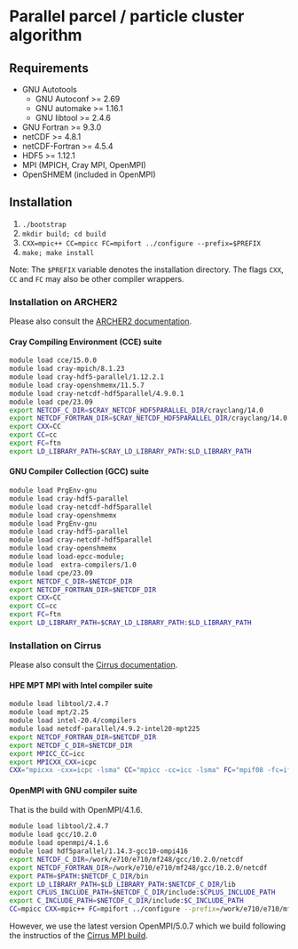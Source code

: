 # Parallel parcel / particle cluster algorithm

## Requirements
* GNU Autotools
    - GNU Autoconf >= 2.69
    - GNU automake >= 1.16.1
    - GNU libtool >= 2.4.6
* GNU Fortran >= 9.3.0
* netCDF >= 4.8.1
* netCDF-Fortran >= 4.5.4
* HDF5 >= 1.12.1
* MPI (MPICH, Cray MPI, OpenMPI)
* OpenSHMEM (included in OpenMPI)

## Installation
1. `./bootstrap`
2. `mkdir build; cd build`
3. `CXX=mpic++ CC=mpicc FC=mpifort ../configure --prefix=$PREFIX`
4. `make; make install`

Note: The `$PREFIX` variable denotes the installation directory. The flags `CXX`, `CC` and `FC` may also be other compiler wrappers.

### Installation on ARCHER2
Please also consult the [ARCHER2 documentation](https://docs.archer2.ac.uk).

#### Cray Compiling Environment (CCE) suite
```bash
module load cce/15.0.0
module load cray-mpich/8.1.23
module load cray-hdf5-parallel/1.12.2.1
module load cray-openshmemx/11.5.7
module load cray-netcdf-hdf5parallel/4.9.0.1
module load cpe/23.09
export NETCDF_C_DIR=$CRAY_NETCDF_HDF5PARALLEL_DIR/crayclang/14.0
export NETCDF_FORTRAN_DIR=$CRAY_NETCDF_HDF5PARALLEL_DIR/crayclang/14.0
export CXX=CC
export CC=cc
export FC=ftn
export LD_LIBRARY_PATH=$CRAY_LD_LIBRARY_PATH:$LD_LIBRARY_PATH
```

#### GNU Compiler Collection (GCC) suite
```bash
module load PrgEnv-gnu
module load cray-hdf5-parallel
module load cray-netcdf-hdf5parallel
module load cray-openshmemx
module load PrgEnv-gnu
module load cray-hdf5-parallel
module load cray-netcdf-hdf5parallel
module load cray-openshmemx
module load load-epcc-module;
module load  extra-compilers/1.0
module load cpe/23.09
export NETCDF_C_DIR=$NETCDF_DIR
export NETCDF_FORTRAN_DIR=$NETCDF_DIR
export CXX=CC
export CC=cc
export FC=ftn
export LD_LIBRARY_PATH=$CRAY_LD_LIBRARY_PATH:$LD_LIBRARY_PATH
```


### Installation on Cirrus
Please also consult the [Cirrus documentation](https://docs.cirrus.ac.uk/user-guide/development/).

#### HPE MPT MPI with Intel compiler suite
```bash
module load libtool/2.4.7
module load mpt/2.25
module load intel-20.4/compilers
module load netcdf-parallel/4.9.2-intel20-mpt225
export NETCDF_FORTRAN_DIR=$NETCDF_DIR
export NETCDF_C_DIR=$NETCDF_DIR
export MPICC_CC=icc
export MPICXX_CXX=icpc
CXX="mpicxx -cxx=icpc -lsma" CC="mpicc -cc=icc -lsma" FC="mpif08 -fc=ifort -lsma" ../configure --prefix=$PREFIX
```

<!-- #### Intel MPI with Intel compiler suite
```bash
module load intel-20.4/mpi
module load intel-20.4/compilers
module load netcdf-parallel/4.9.2-intel20-impi20
export NETCDF_C_DIR=$NETCDF_DIR
export NETCDF_FORTRAN_DIR=$NETCDF_DIR
CXX=mpiicpc CC=mpiicc FC=mpiifort ../configure
```
-->

#### OpenMPI with GNU compiler suite

That is the build with OpenMPI/4.1.6.
```bash
module load libtool/2.4.7
module load gcc/10.2.0
module load openmpi/4.1.6
module load hdf5parallel/1.14.3-gcc10-ompi416
export NETCDF_C_DIR=/work/e710/e710/mf248/gcc/10.2.0/netcdf
export NETCDF_FORTRAN_DIR=/work/e710/e710/mf248/gcc/10.2.0/netcdf
export PATH=$PATH:$NETCDF_C_DIR/bin
export LD_LIBRARY_PATH=$LD_LIBRARY_PATH:$NETCDF_C_DIR/lib
export CPLUS_INCLUDE_PATH=$NETCDF_C_DIR/include:$CPLUS_INCLUDE_PATH
export C_INCLUDE_PATH=$NETCDF_C_DIR/include:$C_INCLUDE_PATH
CC=mpicc CXX=mpic++ FC=mpifort ../configure --prefix=/work/e710/e710/mf248/gnu
```

However, we use the latest version OpenMPI/5.0.7 which we build following the
instructios of the [Cirrus MPI build](https://github.com/hpc-uk/build-instructions/blob/main/libs/openmpi/build_openmpi_5.0.0_cirrus_gcc10.md).
